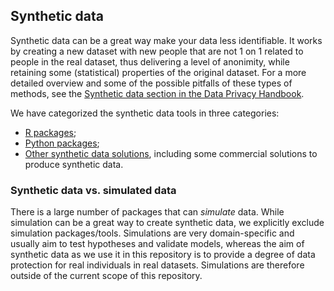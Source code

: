 ## Synthetic data

Synthetic data can be a great way make your data less identifiable. It works by creating a new dataset with new people that are not 1 on 1 related to people in the real dataset, thus delivering a level of anonimity, while retaining some (statistical) properties of the original dataset. For a more detailed overview and some of the possible pitfalls of these types of methods, see the [Synthetic data section in the Data Privacy Handbook](https://utrechtuniversity.github.io/dataprivacyhandbook/synthetic-data.html).

We have categorized the synthetic data tools in three categories: 

- [R packages](synthetic-simulated-data/synthetic-simulated-r.md);
- [Python packages](synthetic-simulated-data/synthetic-simulated-python.md);
- [Other synthetic data solutions](synthetic-simulated-data/synthetic-simulated-other.md), including some commercial solutions to produce synthetic data.

### Synthetic data vs. simulated data

There is a large number of packages that can *simulate* data. While simulation can be a great way to create synthetic data, we explicitly exclude simulation packages/tools. Simulations are very domain-specific and usually aim to test hypotheses and validate models, whereas the aim of synthetic data as we use it in this repository is to provide a degree of data protection for real individuals in real datasets. Simulations are therefore outside of the current scope of this repository.
